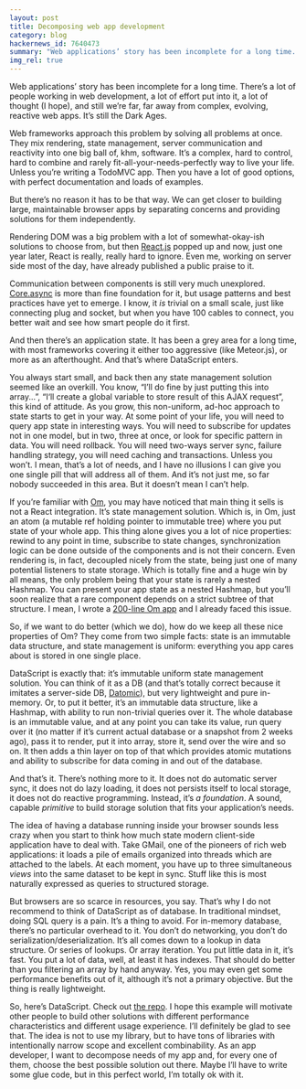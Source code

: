```yaml
---
layout: post
title: Decomposing web app development
category: blog
hackernews_id: 7640473
summary: "Web applications’ story has been incomplete for a long time. There’s a lot of people working in web development, a lot of effort put into it, a lot of thought (I hope), and still we’re far, far away from complex, evolving, reactive web apps. It’s still the Dark Ages."
img_rel: true
---
```


Web applications’ story has been incomplete for a long time. There’s a lot of people working in web development, a lot of effort put into it, a lot of thought (I hope), and still we’re far, far away from complex, evolving, reactive web apps. It’s still the Dark Ages.

Web frameworks approach this problem by solving all problems at once. They mix rendering, state management, server communication and reactivity into one big ball of, khm, software. It’s a complex, hard to control, hard to combine and rarely fit-all-your-needs-perfectly way to live your life. Unless you’re writing a TodoMVC app. Then you have a lot of good options, with perfect documentation and loads of examples.

But there’s no reason it has to be that way. We can get closer to building large, maintainable browser apps by separating concerns and providing solutions for them independently.

Rendering DOM was a big problem with a lot of somewhat-okay-ish solutions to choose from, but then [React.js](http://facebook.github.io/react/) popped up and now, just one year later, React is really, really hard to ignore. Even me, working on server side most of the day, have already published a public praise to it.

Communication between components is still very much unexplored. [Core.async](http://clojure.com/blog/2013/06/28/clojure-core-async-channels.html) is more than fine foundation for it, but usage patterns and best practices have yet to emerge. I know, it *is* trivial on a small scale, just like connecting plug and socket, but when you have 100 cables to connect, you better wait and see how smart people do it first.

And then there’s an application state. It has been a grey area for a long time, with most frameworks covering it either too aggressive (like Meteor.js), or more as an afterthought. And that’s where DataScript enters.

You always start small, and back then any state management solution seemed like an overkill. You know, “I’ll do fine by just putting this into array...”, “I‘ll create a global variable to store result of this AJAX request”, this kind of attitude. As you grow, this non-uniform, ad-hoc approach to state starts to get in your way. At some point of your life, you will need to query app state in interesting ways. You will need to subscribe for updates not in one model, but in two, three at once, or look for specific pattern in data. You will need rollback. You will need two-ways server sync, failure handling strategy, you will need caching and transactions. Unless you won’t. I mean, that’s a lot of needs, and I have no illusions I can give you one single pill that will address all of them. And it’s not just me, so far nobody succeeded in this area. But it doesn’t mean I can’t help.

If you’re familiar with [Om](https://github.com/swannodette/om), you may have noticed that main thing it sells is not a React integration. It’s state management solution. Which is, in Om, just an atom (a mutable ref holding pointer to immutable tree) where you put state of your whole app. This thing alone gives you a lot of nice properties: rewind to any point in time, subscribe to state changes, synchronization logic can be done outside of the components and is not their concern. Even rendering is, in fact, decoupled nicely from the state, being just one of many potential listeners to state storage. Which is totally fine and a huge win by all means, the only problem being that your state is rarely a nested Hashmap. You can present your app state as a nested Hashmap, but you’ll soon realize that a rare component depends on a strict subtree of that structure. I mean, I wrote a [200-line Om app](https://github.com/tonsky/41-socks/) and I already faced this issue.

So, if we want to do better (which we do), how do we keep all these nice properties of Om? They come from two simple facts: state is an immutable data structure, and state management is uniform: everything you app cares about is stored in one single place.

DataScript is exactly that: it’s immutable uniform state management solution. You can think of it as a DB (and that’s totally correct because it imitates a server-side DB, [Datomic](http://www.datomic.com/)), but very lightweight and pure in-memory. Or, to put it better, it’s an immutable data structure, like a Hashmap, with ability to run non-trivial queries over it. The whole database is an immutable value, and at any point you can take its value, run query over it (no matter if it’s current actual database or a snapshot from 2 weeks ago), pass it to render, put it into array, store it, send over the wire and so on. It then adds a thin layer on top of that which provides atomic mutations and ability to subscribe for data coming in and out of the database.

And that’s it. There’s nothing more to it. It does not do automatic server sync, it does not do lazy loading, it does not persists itself to local storage, it does not do reactive programming. Instead, it’s *a foundation*. A sound, capable *primitive* to build storage solution that fits your application’s needs.

The idea of having a database running inside your browser sounds less crazy when you start to think how much state modern client-side application have to deal with. Take GMail, one of the pioneers of rich web applications: it loads a pile of emails organized into threads which are attached to the labels. At each moment, you have up to three simultaneous *views* into the same dataset to be kept in sync. Stuff like this is most naturally expressed as queries to structured storage.

But browsers are so scarce in resources, you say. That’s why I do not recommend to think of DataScript as of database. In traditional mindset, doing SQL query is a pain. It’s a thing to avoid. For in-memory database, there’s no particular overhead to it. You don’t do networking, you don’t do serialization/deserialization. It’s all comes down to a lookup in data structure. Or series of lookups. Or array iteration. You put little data in it, it’s fast. You put a lot of data, well, at least it has indexes. That should do better than you filtering an array by hand anyway. Yes, you may even get some performance benefits out of it, although it’s not a primary objective. But the thing is really lightweight.

So, here’s DataScript. Check out [the repo](https://github.com/tonsky/datascript). I hope this example will motivate other people to build other solutions with different performance characteristics and different usage experience. I’ll definitely be glad to see that. The idea is not to use my library, but to have tons of libraries with intentionally narrow scope and excellent combinability. As an app developer, I want to decompose needs of my app and, for every one of them, choose the best possible solution out there. Maybe I’ll have to write some glue code, but in this perfect world, I’m totally ok with it.